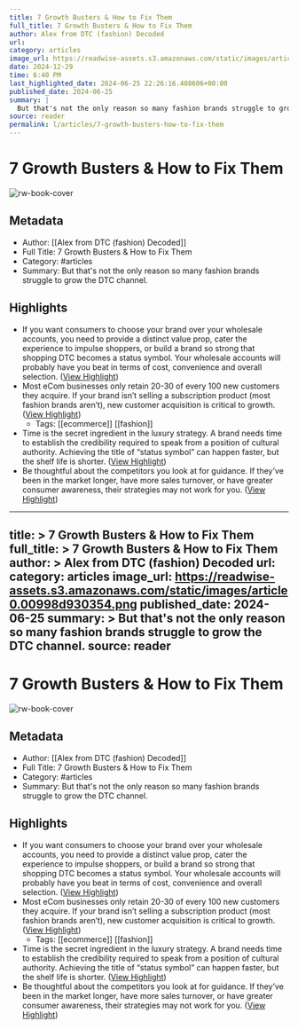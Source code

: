 ```yaml
---
title: 7 Growth Busters & How to Fix Them
full_title: 7 Growth Busters & How to Fix Them
author: Alex from DTC (fashion) Decoded
url: 
category: articles
image_url: https://readwise-assets.s3.amazonaws.com/static/images/article0.00998d930354.png
date: 2024-12-29
time: 6:40 PM
last_highlighted_date: 2024-06-25 22:26:16.408606+00:00
published_date: 2024-06-25
summary: |
  But that's not the only reason so many fashion brands struggle to grow the DTC channel.
source: reader
permalink: l/articles/7-growth-busters-how-to-fix-them
---
```

# 7 Growth Busters & How to Fix Them

![rw-book-cover](https://readwise-assets.s3.amazonaws.com/static/images/article0.00998d930354.png)

## Metadata
- Author: [[Alex from DTC (fashion) Decoded]]
- Full Title: 7 Growth Busters & How to Fix Them
- Category: #articles
- Summary: But that's not the only reason so many fashion brands struggle to grow the DTC channel.

## Highlights
- If you want consumers to choose your brand over your wholesale accounts, you need to provide a distinct value prop, cater the experience to impulse shoppers, or build a brand so strong that shopping DTC becomes a status symbol. Your wholesale accounts will probably have you beat in terms of cost, convenience and overall selection. ([View Highlight](https://read.readwise.io/read/01j18qxabn4rgjxy7rxraqan17))
- Most eCom businesses only retain 20-30 of every 100 new customers they acquire. If your brand isn’t selling a subscription product (most fashion brands aren’t), new customer acquisition is critical to growth. ([View Highlight](https://read.readwise.io/read/01j18r1a50z26rrswaxp8dx3t6))
    - Tags: [[ecommerce]] [[fashion]] 
- Time is the secret ingredient in the luxury strategy. A brand needs time to establish the credibility required to speak from a position of cultural authority. Achieving the title of “status symbol” can happen faster, but the shelf life is shorter. ([View Highlight](https://read.readwise.io/read/01j18r2x9p4t4n4kvs3ex0ahr3))
- Be thoughtful about the competitors you look at for guidance. If they’ve been in the market longer, have more sales turnover, or have greater consumer awareness, their strategies may not work for you. ([View Highlight](https://read.readwise.io/read/01j18r3frb8trnsbkpb416sx9d))


---
title: >
  7 Growth Busters & How to Fix Them
full_title: >
  7 Growth Busters & How to Fix Them
author: >
  Alex from DTC (fashion) Decoded
url: 
category: articles
image_url: https://readwise-assets.s3.amazonaws.com/static/images/article0.00998d930354.png
published_date: 2024-06-25
summary: >
  But that's not the only reason so many fashion brands struggle to grow the DTC channel.
source: reader
---
# 7 Growth Busters & How to Fix Them

![rw-book-cover](https://readwise-assets.s3.amazonaws.com/static/images/article0.00998d930354.png)

## Metadata
- Author: [[Alex from DTC (fashion) Decoded]]
- Full Title: 7 Growth Busters & How to Fix Them
- Category: #articles
- Summary: But that's not the only reason so many fashion brands struggle to grow the DTC channel.

## Highlights
- If you want consumers to choose your brand over your wholesale accounts, you need to provide a distinct value prop, cater the experience to impulse shoppers, or build a brand so strong that shopping DTC becomes a status symbol. Your wholesale accounts will probably have you beat in terms of cost, convenience and overall selection. ([View Highlight](https://read.readwise.io/read/01j18qxabn4rgjxy7rxraqan17))
- Most eCom businesses only retain 20-30 of every 100 new customers they acquire. If your brand isn’t selling a subscription product (most fashion brands aren’t), new customer acquisition is critical to growth. ([View Highlight](https://read.readwise.io/read/01j18r1a50z26rrswaxp8dx3t6))
    - Tags: [[ecommerce]] [[fashion]] 
- Time is the secret ingredient in the luxury strategy. A brand needs time to establish the credibility required to speak from a position of cultural authority. Achieving the title of “status symbol” can happen faster, but the shelf life is shorter. ([View Highlight](https://read.readwise.io/read/01j18r2x9p4t4n4kvs3ex0ahr3))
- Be thoughtful about the competitors you look at for guidance. If they’ve been in the market longer, have more sales turnover, or have greater consumer awareness, their strategies may not work for you. ([View Highlight](https://read.readwise.io/read/01j18r3frb8trnsbkpb416sx9d))


